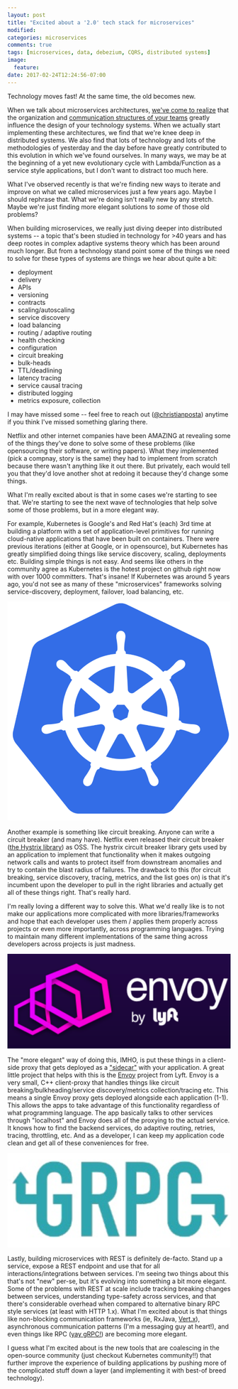 ```yaml
---
layout: post
title: "Excited about a '2.0' tech stack for microservices"
modified:
categories: microservices 
comments: true
tags: [microservices, data, debezium, CQRS, distributed systems]
image:
  feature:
date: 2017-02-24T12:24:56-07:00
---
```


Technology moves fast! At the same time, the old becomes new. 

When we talk about microservices architectures, [we've come to realize][not-gonna] that the organization and [communication structures of your teams][real-microservices] greatly influence the design of your technology systems.  When we actually start implementing these architectures, we find that we're knee deep in distributed systems. We also find that lots of technology and lots of the methodologies of yesterday and the day before have greatly contributed to this evolution in which we've found ourselves. In many ways, we may be at the beginning of a yet new evolutionary cycle with Lambda/Function as a service style applications, but I don't want to distract too much here.

What I've observed recently is that we're finding new ways to iterate and improve on what we called microservices just a few years ago. Maybe I should rephrase that. What we're doing isn't really new by any stretch. Maybe we're just finding more elegant solutions to *some* of those old problems?
 
 
When building microservices, we really just diving deeper into distributed systems -- a topic that's been studied in technology for >40 years and has deep rootes in complex adaptive systems theory which has been around much longer. But from a technology stand point some of the things we need to solve for these types of systems are things we hear about quite a bit:

* deployment
* delivery
* APIs
* versioning
* contracts
* scaling/autoscaling
* service discovery
* load balancing
* routing / adaptive routing
* health checking
* configuration
* circuit breaking
* bulk-heads
* TTL/deadlining
* latency tracing
* service causal tracing
* distributed logging
* metrics exposure, collection


I may have missed some -- feel free to reach out ([@christianposta](http://twitter.com/christianposta)) anytime if you think I've missed something glaring there. 

Netflix and other internet companies have been AMAZING at revealing some of the things they've done to solve some of these problems (like opensourcing their software, or writing papers). What they implemented (pick a compnay, story is the same) they had to implement from scratch because there wasn't anything like it out there. But privately, each would tell you that they'd love another shot at redoing it because they'd change some things. 

What I'm really excited about is that in some cases we're starting to see that. We're starting to see the next wave of technologies that help solve some of those problems, but in a more elegant way.

For example, Kubernetes is Google's and Red Hat's (each) 3rd time at building a platform with  a set of application-level primitives for running cloud-native applications that have been built on containers. There were previous iterations (either at Google, or in opensource), but Kubernetes has greatly simplified doing things like service discovery, scaling, deployments etc. Building simple things is not easy. And seems like others in the community agree as Kubernetes is the hotest project on github right now with over 1000 committers. That's insane! If Kubernetes was around 5 years ago, you'd not see as many of these "microservices" frameworks solving service-discovery, deployment, failover, load balancing, etc.

![kube](/images/little-kube.png)

Another example is something like circuit breaking. Anyone can write a circuit breaker (and many have). Netflix even released their circuit breaker ([the Hystrix library](https://github.com/Netflix/Hystrix)) as OSS. The hystrix circuit breaker library gets used by an application to implement that functionality when it makes outgoing network calls and wants to protect itself from downstream anomalies and try to contain the blast radius of failures. The drawback to this (for circuit breaking, service discovery, tracing, metrics, and the list goes on) is that it's incumbent upon the developer to pull in the right libraries and actually get all of these things right. That's really hard. 
   
I'm really loving a different way to solve this. What we'd really like is to not make our applications more complicated with more libraries/frameworks and hope that each developer uses them / applies them properly across projects or even more importantly, across programming languages. Trying to maintain many different implementations of the same thing across developers across projects is just madness. 

![envoy](/images/envoy.png)

The "more elegant" way of doing this, IMHO, is put these things in a client-side proxy that gets deployed as a ["sidecar"](http://blog.kubernetes.io/2015/06/the-distributed-system-toolkit-patterns.html) with your application. A great little project that helps with this is the [Envoy](https://lyft.github.io/envoy/) project from Lyft. Envoy is a very small, C++ client-proxy that handles things like circuit breaking/bulkheading/service discovery/metrics collection/tracing etc. This means a single Envoy proxy gets deployed alongside each application (1-1). This allows the apps to take advantage of this functionality regardless of what programming language. The app basically talks to other services through "localhost" and Envoy does all of the proxying to the actual service. It knows how to find the backend services, do adaptive routing, retries, tracing, throttling, etc.  And as a developer, I can keep my application code clean and get all of these conveniences for free.

![grpc](/images/grpc.png)

Lastly, building microservices with REST is definitely de-facto. Stand up a service, expose a REST endpoint and use that for all interactions/integrations between services. I'm seeing two things about this that's not "new" per-se, but it's evolving into something a bit more elegant. Some of the problems with REST at scale include tracking breaking changes between services, understanding type-safety across services, and that there's considerable overhead when compared to alternative binary RPC style services (at least with HTTP 1.x). What I'm excited about is that things like non-blocking communication frameworks (ie, RxJava, [Vert.x](http://vertx.io)), asynchronous communication patterns (I'm a messaging guy at heart!), and even things like RPC ([yay gRPC!](http://www.grpc.io)) are becoming more elegant.

I guess what I'm excited about is the new tools that are coalescing in the open-source community (just checkout Kubernetes community!!) that further improve the experience of building applications by pushing more of the complicated stuff down a layer (and implementing it with best-of breed technology). 
 
 
 





[not-gonna]: http://blog.christianposta.com/microservices/youre-not-going-to-do-microservices/
[real-microservices]: http://blog.christianposta.com/microservices/the-real-success-story-of-microservices-architectures/
